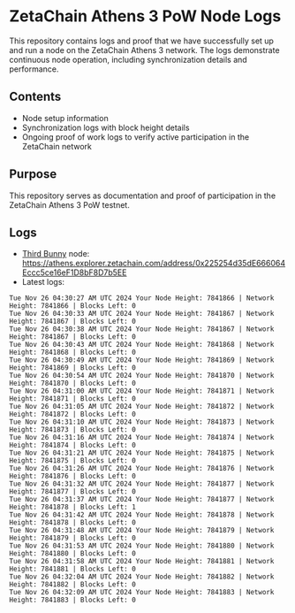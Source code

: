 # ZetaChain Athens 3 PoW Node Logs
This repository contains logs and proof that we have successfully set up and run a node on the ZetaChain Athens 3 network. The logs demonstrate continuous node operation, including synchronization details and performance.

## Contents
- Node setup information
- Synchronization logs with block height details
- Ongoing proof of work logs to verify active participation in the ZetaChain network

## Purpose
This repository serves as documentation and proof of participation in the ZetaChain Athens 3 PoW testnet.

## Logs

- [Third Bunny](https://thirdbunny.xyz/) node: https://athens.explorer.zetachain.com/address/0x225254d35dE666064Eccc5ce16eF1D8bF8D7b5EE
- Latest logs:
```
Tue Nov 26 04:30:27 AM UTC 2024 Your Node Height: 7841866 | Network Height: 7841866 | Blocks Left: 0
Tue Nov 26 04:30:33 AM UTC 2024 Your Node Height: 7841867 | Network Height: 7841867 | Blocks Left: 0
Tue Nov 26 04:30:38 AM UTC 2024 Your Node Height: 7841867 | Network Height: 7841867 | Blocks Left: 0
Tue Nov 26 04:30:43 AM UTC 2024 Your Node Height: 7841868 | Network Height: 7841868 | Blocks Left: 0
Tue Nov 26 04:30:49 AM UTC 2024 Your Node Height: 7841869 | Network Height: 7841869 | Blocks Left: 0
Tue Nov 26 04:30:54 AM UTC 2024 Your Node Height: 7841870 | Network Height: 7841870 | Blocks Left: 0
Tue Nov 26 04:31:00 AM UTC 2024 Your Node Height: 7841871 | Network Height: 7841871 | Blocks Left: 0
Tue Nov 26 04:31:05 AM UTC 2024 Your Node Height: 7841872 | Network Height: 7841872 | Blocks Left: 0
Tue Nov 26 04:31:10 AM UTC 2024 Your Node Height: 7841873 | Network Height: 7841873 | Blocks Left: 0
Tue Nov 26 04:31:16 AM UTC 2024 Your Node Height: 7841874 | Network Height: 7841874 | Blocks Left: 0
Tue Nov 26 04:31:21 AM UTC 2024 Your Node Height: 7841875 | Network Height: 7841875 | Blocks Left: 0
Tue Nov 26 04:31:26 AM UTC 2024 Your Node Height: 7841876 | Network Height: 7841876 | Blocks Left: 0
Tue Nov 26 04:31:32 AM UTC 2024 Your Node Height: 7841877 | Network Height: 7841877 | Blocks Left: 0
Tue Nov 26 04:31:37 AM UTC 2024 Your Node Height: 7841877 | Network Height: 7841878 | Blocks Left: 1
Tue Nov 26 04:31:42 AM UTC 2024 Your Node Height: 7841878 | Network Height: 7841878 | Blocks Left: 0
Tue Nov 26 04:31:48 AM UTC 2024 Your Node Height: 7841879 | Network Height: 7841879 | Blocks Left: 0
Tue Nov 26 04:31:53 AM UTC 2024 Your Node Height: 7841880 | Network Height: 7841880 | Blocks Left: 0
Tue Nov 26 04:31:58 AM UTC 2024 Your Node Height: 7841881 | Network Height: 7841881 | Blocks Left: 0
Tue Nov 26 04:32:04 AM UTC 2024 Your Node Height: 7841882 | Network Height: 7841882 | Blocks Left: 0
Tue Nov 26 04:32:09 AM UTC 2024 Your Node Height: 7841883 | Network Height: 7841883 | Blocks Left: 0
```
